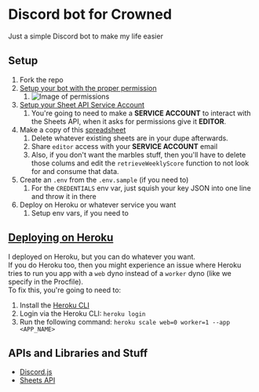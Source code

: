 # Discord bot for Crowned

Just a simple Discord bot to make my life easier

## Setup

1. Fork the repo
2. [Setup your bot with the proper permission](https://discordjs.guide/preparations/setting-up-a-bot-application.html)
   1. ![Image of permissions](https://user-images.githubusercontent.com/32492656/143509311-3a18fa7d-c2f9-452f-8e2d-85dac80c376b.png)
3. [Setup your Sheet API Service Account](https://developers.google.com/workspace/guides/create-credentials)
   1. You're going to need to make a **SERVICE ACCOUNT** to interact with the Sheets API, when it asks for permissions give it **EDITOR**.
4. Make a copy of this [spreadsheet](https://docs.google.com/spreadsheets/d/1jvomrR7UV2XzH-xasM-Jduw0CzCIgFUwsxMNeZuXzZM/edit#gid=0)
   1. Delete whatever existing sheets are in your dupe afterwards.
   2. Share `editor` access with your **SERVICE ACCOUNT** email
   3. Also, if you don't want the marbles stuff, then you'll have to delete those colums and edit the `retrieveWeeklyScore` function to not look for and consume that data.
5. Create an `.env` from the `.env.sample` (if you need to)
	 1. For the `CREDENTIALS` env var, just squish your key JSON into one line and throw it in there
7. Deploy on Heroku or whatever service you want
   1. Setup env vars, if you need to

## [Deploying on Heroku](https://dashboard.heroku.com)

I deployed on Heroku, but you can do whatever you want.\
If you do Heroku too, then you might experience an issue where Heroku tries to run you app with a `web` dyno instead of a `worker` dyno (like we specify in the Procfile).\
To fix this, you're going to need to:
1. Install the [Heroku CLI](https://devcenter.heroku.com/articles/heroku-cli)
2. Login via the Heroku CLI: `heroku login`
3. Run the following command: `heroku scale web=0 worker=1 --app <APP_NAME>`

## APIs and Libraries and Stuff

- [Discord.js](https://discordjs.guide/#before-you-begin)
- [Sheets API](https://developers.google.com/sheets/api/reference/rest)
